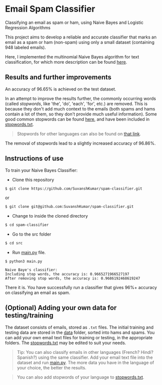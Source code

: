 # Email Spam Classifier

Classifying an email as spam or ham, using Naive Bayes and Logistic Regression Algorithms

This project aims to develop a reliable and accurate classifier that marks an email as a spam or ham (non-spam) using only a small dataset (containing 948 labeled emails).

Here, I implemented the multinomial Naive Bayes algorithm for text classification, for which more description can be found [here](http://nlp.stanford.edu/IR-book/pdf/13bayes.pdf "NLP Stanford IR book, Text classification and Naive Bayes").

## Results and further improvements

An accuracy of 96.65% is achieved on the test dataset. 

In an attempt to improve the results further, the commonly occurring words (called _stopwords_, like 'the', 'do', 'each', 'for', etc.) are removed. This is because they don't add much context to the emails (both spams and hams contain a lot of them, so they don't provide much useful information). Some good common stopwords can be found [here](https://www.ranks.nl/stopwords "Stopwords"), and have been included in [stopwords.txt](data/stopwords.txt).

> Stopwords for other languages can also be found on [that link](https://www.ranks.nl/stopwords "Stopwords").

The removal of stopwords lead to a slightly increased accuracy of 96.86%.

## Instructions of use

To train your Naive Bayes Classifier:

- Clone this repository

```bash
$ git clone https://github.com/SuvanshKumar/spam-classifier.git
```

or

```bash
$ git clone git@github.com:SuvanshKumar/spam-classifier.git
```

- Change to inside the cloned directory

```bash
$ cd spam-classifier
```

- Go to the src folder

```bash
$ cd src
```

- Run [main.py](src/main.py) file.

```
$ python3 main.py

Naive Baye's classifier:
Including stop words, the accuracy is: 0.9665271966527197
After removing stop words, the accuracy is: 0.9686192468619247
```

There it is. You have successfully run a classifier that gives 96%+ accuracy on classifying an email as spam.

## (Optional) Adding your own data for testing/training

The dataset consists of emails, stored as `.txt` files. The initial training and testing data are stored in the [data](data/) folder, sorted into hams and spams. You can add your own email text files for training or testing, in the appropriate folders. The [stopwords.txt](data/stopwords.txt) may be edited to suit your needs.

> Tip: You can also classify emails in other languages (French? Hindi? Spanish?) using the same classifier. Add your email text file into the dataset and run [main.py](src/main.py). The more data you have in the language of your choice, the better the results.

> You can also add stopwords of your language to [stopwords.txt](data/stopwords.txt).
